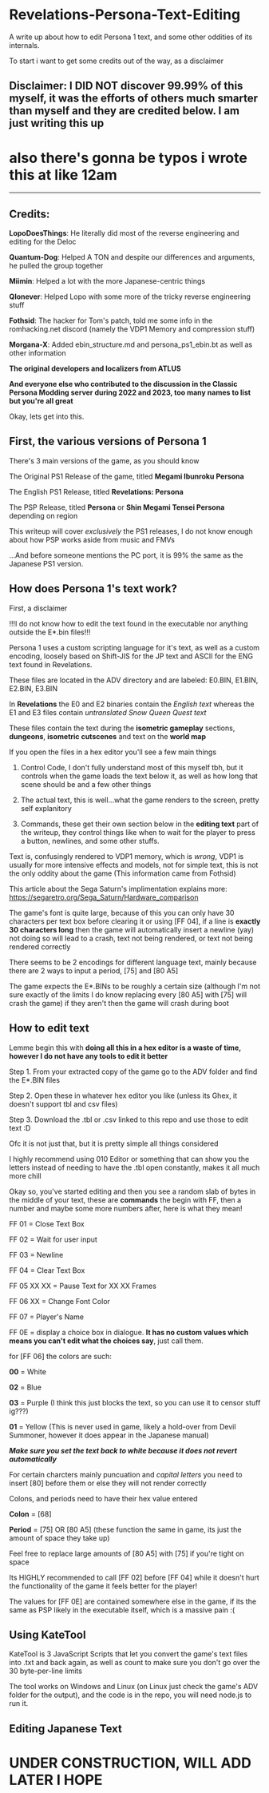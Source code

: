 # Revelations-Persona-Text-Editing
A  write up about how to edit Persona 1 text, and some other oddities of its internals.


To start i want to get some credits out of the way, as a disclaimer

## Disclaimer: I DID NOT discover 99.99% of this myself, it was the efforts of others much smarter than myself and they are credited below. I am just writing this up

# also there's gonna be typos i wrote this at like 12am

---------------------------------------------------------------------------------------------------------------------------------------------------------------------------

## Credits:

**LopoDoesThings**: He literally did most of the reverse engineering and editing for the Deloc

**Quantum-Dog**: Helped A TON and despite our differences and arguments, he pulled the group together

**Miimin**: Helped a lot with the more Japanese-centric things

**Qlonever**: Helped Lopo with some more of the tricky reverse engineering stuff

**Fothsid**: The hacker for Tom's patch, told me some info in the romhacking.net discord (namely the VDP1 Memory and compression stuff)

**Morgana-X**: Added ebin_structure.md and persona_ps1_ebin.bt as well as other information

**The original developers and localizers from ATLUS**

**And everyone else who contributed to the discussion in the Classic Persona Modding server during 2022 and 2023, too many names to list but you're all great**

Okay, lets get into this.

## First, the various versions of Persona 1

There's 3 main versions of the game, as you should know


The Original PS1 Release of the game, titled **Megami Ibunroku Persona**

The English PS1 Release, titled **Revelations: Persona**

The PSP Release, titled **Persona** or **Shin Megami Tensei Persona** depending on region

This writeup will cover *exclusively* the PS1 releases, I do not know enough about how PSP works aside from music and FMVs

...And before someone mentions the PC port, it is 99% the same as the Japanese PS1 version.

## How does Persona 1's text work?

First, a disclaimer

!!!I do not know how to edit the text found in the executable nor anything outside the E*.bin files!!!

Persona 1 uses a custom scripting language for it's text, as well as a custom encoding, loosely based on Shift-JIS for the JP text and ASCII for the ENG text found in Revelations.

These files are located in the ADV directory and are labeled: E0.BIN, E1.BIN, E2.BIN, E3.BIN

In **Revelations** the E0 and E2 binaries contain the *English text* whereas the E1 and E3 files contain *untranslated Snow Queen Quest text*

These files contain the text during the **isometric gameplay** sections, **dungeons**, **isometric cutscenes** and text on the **world map**  

If you open the files in a hex editor you'll see a few main things

1. Control Code, I don't fully understand most of this myself tbh, but it controls when the game loads the text below it, as well as how long that scene should be and a few other things

2. The actual text, this is well...what the game renders to the screen, pretty self explanitory

3. Commands, these get their own section below in the **editing text** part of the writeup, they control things like when to wait for the player to press a button, newlines, and some other stuffs.

Text is, confusingly rendered to VDP1 memory, which is *wrong*, VDP1 is usually for more intensive effects and models, not for simple text, this is not the only oddity about the game (This information came from Fothsid)

This article about the Sega Saturn's implimentation explains more: https://segaretro.org/Sega_Saturn/Hardware_comparison

The game's font is quite large, because of this you can only have 30 characters per text box before clearing it or using [FF 04], if a line is **exactly 30 characters long** then the game will automatically insert a newline (yay)
not doing so will lead to a crash, text not being rendered, or text not being rendered correctly

There seems to be 2 encodings for different language text, mainly because there are 2 ways to input a period, [75] and [80 A5]

The game expects the E*.BINs to be roughly a certain size (although I'm not sure exactly of the limits I do know replacing every [80 A5] with [75] will crash the game) if they aren't then the game will crash during boot


## How to edit text

Lemme begin this with **doing all this in a hex editor is a waste of time, however I do not have any tools to edit it better**

Step 1. From your extracted copy of the game go to the ADV folder and find the E*.BIN files

Step 2. Open these in whatever hex editor you like (unless its Ghex, it doesn't support tbl and csv files)

Step 3. Download the .tbl or .csv linked to this repo and use those to edit text :D 

Ofc it is not just that, but it is pretty simple all things considered

I highly recommend using 010 Editor or something that can show you the letters instead of needing to have the .tbl open constantly, makes it all much more chill 

Okay so, you've started editing and then you see a random slab of bytes in the middle of your text, these are **commands** the begin with FF, then a number and maybe some more numbers after, here is what they mean!

FF 01 = Close Text Box

FF 02 = Wait for user input

FF 03 = Newline

FF 04 = Clear Text Box

FF 05 XX XX = Pause Text for XX XX Frames

FF 06 XX = Change Font Color 

FF 07 = Player's Name

FF 0E = display a choice box in dialogue. **It has no custom values which means you can't edit what the choices say**, just call them.

for [FF 06] the colors are such: 

**00** = White

**02** = Blue

**03** = Purple (I think this just blocks the text, so you can use it to censor stuff ig???)

**01** = Yellow (This is never used in game, likely a hold-over from Devil Summoner, however it does appear in the Japanese manual)

***Make sure you set the text back to white because it does not revert automatically***


For certain charcters mainly puncuation and *capital letters* you need to insert [80] before them or else they will not render correctly

Colons, and periods need to have their hex value entered

**Colon** = [68]

**Period** = [75] OR [80 A5] (these function the same in game, its just the amount of space they take up)

Feel free to replace large amounts of [80 A5] with [75] if you're tight on space 

Its HIGHLY recommended to call [FF 02] before [FF 04] while it doesn't hurt the functionality of the game it feels better for the player!

The values for [FF 0E] are contained somewhere else in the game, if its the same as PSP likely in the executable itself, which is a massive pain :(

## Using KateTool

KateTool is 3 JavaScript Scripts that let you convert the game's text files into .txt and back again, as well as count to make sure you don't go over the 30 byte-per-line limits

The tool works on Windows and Linux (on Linux just check the game's ADV folder for the output), and the code is in the repo, you will need node.js to run it.


## Editing Japanese Text

# UNDER CONSTRUCTION, WILL ADD LATER I HOPE



 



